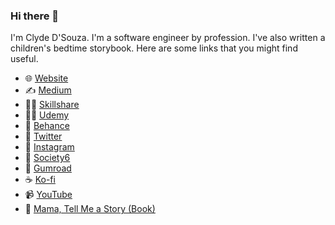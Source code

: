 ### Hi there 👋

I'm Clyde D'Souza. I'm a software engineer by profession. I've also written a children's bedtime storybook. Here are some links that you might find useful.

- 🌐 [Website](https://clydedsouza.net/)
- ✍ [Medium](https://medium.com/@clydedz)
- 👨‍🏫 [Skillshare](https://www.skillshare.com/r/user/clydedsouza)
- 👨‍🏫 [Udemy](https://www.udemy.com/user/clydedsouza/)
- 🎨 [Behance](https://www.behance.net/clydedz)
- 🐥 [Twitter](https://twitter.com/clydedz)
- 📸 [Instagram](https://www.instagram.com/insta_clyde/)
- 🎁 [Society6](https://society6.com/clydedsouza?curator=clydedsouza)
- 🔖 [Gumroad](https://gumroad.com/clydedsouza)
- ☕ [Ko-fi](https://ko-fi.com/clydedsouza)
- 📹 [YouTube](https://www.youtube.com/c/ClydeDsouzaPlus/)
- 🐰 [Mama, Tell Me a Story (Book)](https://mamatellmeastory.clydedsouza.net/)
